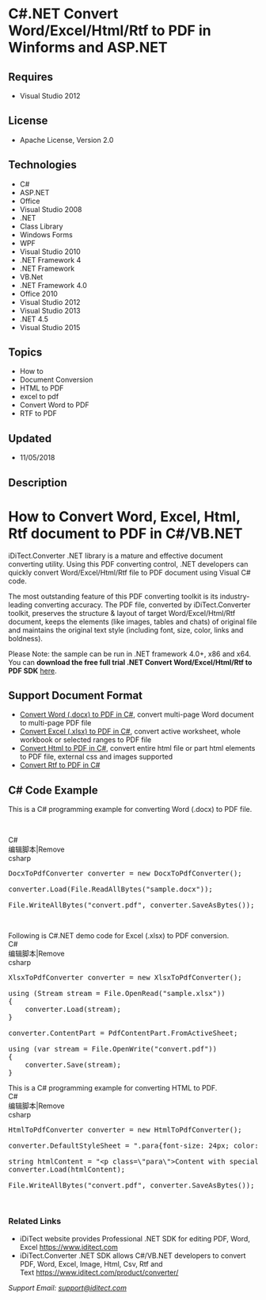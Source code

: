 # C#.NET Convert Word/Excel/Html/Rtf to PDF in Winforms and ASP.NET
## Requires
- Visual Studio 2012
## License
- Apache License, Version 2.0
## Technologies
- C#
- ASP.NET
- Office
- Visual Studio 2008
- .NET
- Class Library
- Windows Forms
- WPF
- Visual Studio 2010
- .NET Framework 4
- .NET Framework
- VB.Net
- .NET Framework 4.0
- Office 2010
- Visual Studio 2012
- Visual Studio 2013
- .NET 4.5
- Visual Studio 2015
## Topics
- How to
- Document Conversion
- HTML to PDF
- excel to pdf
- Convert Word to PDF
- RTF to PDF
## Updated
- 11/05/2018
## Description

<h1><strong>How to Convert Word, Excel, Html, Rtf document to PDF in C#/VB.NET&nbsp;</strong></h1>
<p>iDiTect.Converter .NET <span>library is a mature and effective document converting utility. Using this PDF converting control, .NET developers can quickly convert Word/Excel/Html/Rtf file to PDF document using Visual C# code.&nbsp;</span></p>
<p><span>The most outstanding feature of this PDF converting toolkit is its industry-leading converting accuracy. The PDF file, converted by iDiTect.Converter toolkit, preserves the structure &amp; layout of target Word/Excel/Html/Rtf document, keeps the elements
 (like images, tables and chats) of original file and maintains the original text style (including font, size, color, links and boldness).</span></p>
<p>Please Note: the sample can be run in .NET framework 4.0&#43;, x86 and x64. You can&nbsp;<strong>download the free full trial .NET Convert Word/Excel/Html/Rtf to PDF SDK</strong>&nbsp;<a href="https://www.iditect.com/download/iDiTect.Converter.Trial.zip">here</a>.</p>
<h2><strong>Support Document Format</strong></h2>
<ul>
<li><a href="https://www.iditect.com/tutorial/docx-to-pdf/">Convert Word (.docx) to PDF in C#</a>,&nbsp;convert multi-page Word&nbsp;document to multi-page PDF file
</li><li><a href="https://www.iditect.com/tutorial/xlsx-to-pdf/">Convert Excel (.xlsx) to PDF in C#</a>, convert active worksheet, whole workbook or selected ranges to PDF file
</li><li><a href="https://www.iditect.com/tutorial/html-to-pdf/">Convert Html to PDF in C#</a>, convert entire html file or part html elements to PDF file, external css and images supported
</li><li><a href="https://www.iditect.com/tutorial/rtf-to-pdf/">Convert Rtf to PDF in C#</a>
</li></ul>
<h2><strong>C# Code Example</strong></h2>
<p><span>This is a C# programming example for converting Word (.docx) to PDF file.</span></p>
<p><span>&nbsp;</span></p>
<div class="scriptcode">
<div class="pluginEditHolder" pluginCommand="mceScriptCode">
<div class="title"><span>C#</span></div>
<div class="pluginLinkHolder"><span class="pluginEditHolderLink">编辑脚本</span>|<span class="pluginRemoveHolderLink">Remove</span></div>
<span class="hidden">csharp</span>

<div class="preview">
<pre class="csharp">DocxToPdfConverter&nbsp;converter&nbsp;=&nbsp;<span class="cs__keyword">new</span>&nbsp;DocxToPdfConverter();&nbsp;
&nbsp;
converter.Load(File.ReadAllBytes(<span class="cs__string">&quot;sample.docx&quot;</span>));&nbsp;
&nbsp;
File.WriteAllBytes(<span class="cs__string">&quot;convert.pdf&quot;</span>,&nbsp;converter.SaveAsBytes());</pre>
</div>
</div>
</div>
<p>&nbsp;</p>
<div class="endscriptcode"><span>Following is C#.NET demo code for Excel (.xlsx) to PDF conversion.</span></div>
<div class="endscriptcode"><span>
<div class="scriptcode">
<div class="pluginEditHolder" pluginCommand="mceScriptCode">
<div class="title"><span>C#</span></div>
<div class="pluginLinkHolder"><span class="pluginEditHolderLink">编辑脚本</span>|<span class="pluginRemoveHolderLink">Remove</span></div>
<span class="hidden">csharp</span>

<div class="preview">
<pre class="csharp">XlsxToPdfConverter&nbsp;converter&nbsp;=&nbsp;<span class="cs__keyword">new</span>&nbsp;XlsxToPdfConverter();&nbsp;
&nbsp;
<span class="cs__keyword">using</span>&nbsp;(Stream&nbsp;stream&nbsp;=&nbsp;File.OpenRead(<span class="cs__string">&quot;sample.xlsx&quot;</span>))&nbsp;
{&nbsp;
&nbsp;&nbsp;&nbsp;&nbsp;converter.Load(stream);&nbsp;
}&nbsp;
&nbsp;&nbsp;&nbsp;&nbsp;&nbsp;&nbsp;&nbsp;&nbsp;&nbsp;&nbsp;&nbsp;
converter.ContentPart&nbsp;=&nbsp;PdfContentPart.FromActiveSheet;&nbsp;
&nbsp;&nbsp;&nbsp;&nbsp;&nbsp;&nbsp;&nbsp;&nbsp;&nbsp;&nbsp;&nbsp;&nbsp;
<span class="cs__keyword">using</span>&nbsp;(var&nbsp;stream&nbsp;=&nbsp;File.OpenWrite(<span class="cs__string">&quot;convert.pdf&quot;</span>))&nbsp;
{&nbsp;
&nbsp;&nbsp;&nbsp;&nbsp;converter.Save(stream);&nbsp;
}</pre>
</div>
</div>
</div>
</span></div>
<div class="endscriptcode"><span>This is a C# programming example for converting HTML to PDF.</span></div>
<div class="endscriptcode"><span>
<div class="scriptcode">
<div class="pluginEditHolder" pluginCommand="mceScriptCode">
<div class="title"><span>C#</span></div>
<div class="pluginLinkHolder"><span class="pluginEditHolderLink">编辑脚本</span>|<span class="pluginRemoveHolderLink">Remove</span></div>
<span class="hidden">csharp</span>

<div class="preview">
<pre class="csharp">HtmlToPdfConverter&nbsp;converter&nbsp;=&nbsp;<span class="cs__keyword">new</span>&nbsp;HtmlToPdfConverter();&nbsp;
&nbsp;
converter.DefaultStyleSheet&nbsp;=&nbsp;<span class="cs__string">&quot;.para{font-size:&nbsp;24px;&nbsp;color:&nbsp;#FF0000;}&quot;</span>;&nbsp;
&nbsp;
<span class="cs__keyword">string</span>&nbsp;htmlContent&nbsp;=&nbsp;<span class="cs__string">&quot;&lt;p&nbsp;class=\&quot;para\&quot;&gt;Content&nbsp;with&nbsp;special&nbsp;style.&lt;/p&gt;&lt;p&gt;Content&nbsp;without&nbsp;style&lt;/p&gt;&quot;</span>;&nbsp;
converter.Load(htmlContent);&nbsp;
&nbsp;
File.WriteAllBytes(<span class="cs__string">&quot;convert.pdf&quot;</span>,&nbsp;converter.SaveAsBytes());</pre>
</div>
</div>
</div>
</span></div>
<div class="endscriptcode">&nbsp;</div>
<h3><strong>Related Links</strong></h3>
<ul>
<li>iDiTect website provides&nbsp;Professional .NET SDK for editing PDF, Word, Excel&nbsp;<a href="https://www.iditect.com/">https://www.iditect.com</a>
</li><li>iDiTect.Converter .NET SDK allows C#/VB.NET developers to convert PDF, Word, Excel, Image, Html, Csv, Rtf and Text&nbsp;<a href="https://www.iditect.com/product/converter/">https://www.iditect.com/product/converter/</a>
</li></ul>
<p><em>Support Email:&nbsp;</em><a href="mailto:support@iditect.com"><em>support@iditect.com</em></a></p>
